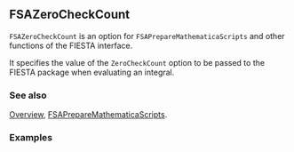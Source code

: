 ## FSAZeroCheckCount

`FSAZeroCheckCount` is an option for `FSAPrepareMathematicaScripts` and other functions of the FIESTA interface.

It specifies the value of the `ZeroCheckCount` option to be passed to the FIESTA package when evaluating an integral.

### See also

[Overview](Extra/FeynHelpers.md), [FSAPrepareMathematicaScripts](FSAPrepareMathematicaScripts.md).

### Examples